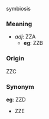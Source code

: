 symbiosis
### Meaning
+ _adj_: ZZA
    + __eg__: ZZB

### Origin

ZZC

### Synonym

__eg__: ZZD

+ ZZE


